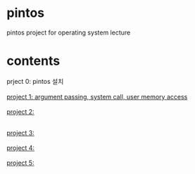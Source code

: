 # pintos
pintos project for operating system lecture

# contents

prject 0: pintos 설치
<br>
<br>
<a href = "README_proj1.md">
  project 1: argument passing, system call, user memory access
</a>
<br>
<br>
<a href = "README_proj2.md">
project 2:
</a>
<br>

<br>
<a href = "README_proj3.md">
project 3:
</a>
<br>
<br>
<a href = "README_proj4.md">
project 4:
</a>
<br>
<br>
<a href = "README_proj5.md">
project 5:
</a>
<br>

